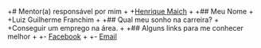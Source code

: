 +# Mentor(a) responsável por mim
 +
 +[Henrique Maich](/profiles/mentors/profiles/Henrique_Maich.md)
 +
 +## Meu Nome
 +
 +Luiz Guilherme Franchim
 +
 +## Qual meu sonho na carreira?
 +
 +Conseguir um emprego na área.
 +
 +## Alguns links para me conhecer melhor
 +
 +- [Facebook](https://www.facebook.com/luiz.guilherme.9484)
 +
 +- [Email](mailto:luizg7@hotmail.com)

